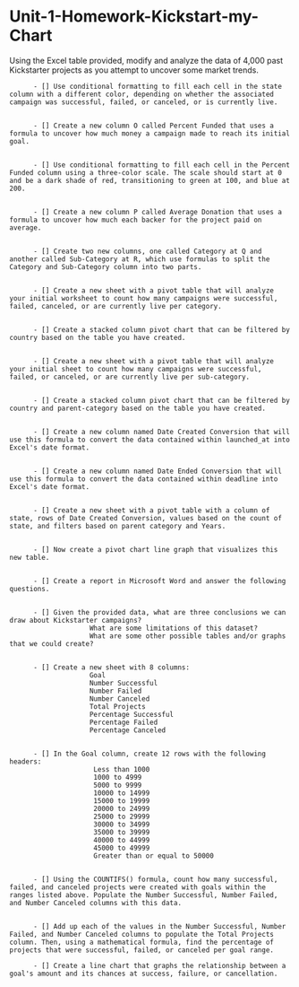 # Unit-1-Homework-Kickstart-my-Chart

Using the Excel table provided, modify and analyze the data of 4,000 past Kickstarter projects as you attempt to uncover some market trends.

          - [] Use conditional formatting to fill each cell in the state column with a different color, depending on whether the associated campaign was successful, failed, or canceled, or is currently live.


          - [] Create a new column O called Percent Funded that uses a formula to uncover how much money a campaign made to reach its initial goal.


          - [] Use conditional formatting to fill each cell in the Percent Funded column using a three-color scale. The scale should start at 0 and be a dark shade of red, transitioning to green at 100, and blue at 200.


          - [] Create a new column P called Average Donation that uses a formula to uncover how much each backer for the project paid on average.


          - [] Create two new columns, one called Category at Q and another called Sub-Category at R, which use formulas to split the Category and Sub-Category column into two parts.
    
    
          - [] Create a new sheet with a pivot table that will analyze your initial worksheet to count how many campaigns were successful, failed, canceled, or are currently live per category.
            
            
          - [] Create a stacked column pivot chart that can be filtered by country based on the table you have created.


          - [] Create a new sheet with a pivot table that will analyze your initial sheet to count how many campaigns were successful, failed, or canceled, or are currently live per sub-category.

      
          - [] Create a stacked column pivot chart that can be filtered by country and parent-category based on the table you have created.

      
          - [] Create a new column named Date Created Conversion that will use this formula to convert the data contained within launched_at into Excel's date format.

      
          - [] Create a new column named Date Ended Conversion that will use this formula to convert the data contained within deadline into Excel's date format.
      
            
          - [] Create a new sheet with a pivot table with a column of state, rows of Date Created Conversion, values based on the count of state, and filters based on parent category and Years.

      
          - [] Now create a pivot chart line graph that visualizes this new table.

            
          - [] Create a report in Microsoft Word and answer the following questions.

      
          - [] Given the provided data, what are three conclusions we can draw about Kickstarter campaigns?
                        What are some limitations of this dataset?
                        What are some other possible tables and/or graphs that we could create?
       
      
          - [] Create a new sheet with 8 columns:
                        Goal
                        Number Successful
                        Number Failed
                        Number Canceled
                        Total Projects
                        Percentage Successful
                        Percentage Failed
                        Percentage Canceled

      
          - [] In the Goal column, create 12 rows with the following headers:
                         Less than 1000
                         1000 to 4999
                         5000 to 9999
                         10000 to 14999
                         15000 to 19999
                         20000 to 24999
                         25000 to 29999
                         30000 to 34999
                         35000 to 39999
                         40000 to 44999
                         45000 to 49999
                         Greater than or equal to 50000
              
        
          - [] Using the COUNTIFS() formula, count how many successful, failed, and canceled projects were created with goals within the ranges listed above. Populate the Number Successful, Number Failed, and Number Canceled columns with this data.

       
          - [] Add up each of the values in the Number Successful, Number Failed, and Number Canceled columns to populate the Total Projects column. Then, using a mathematical formula, find the percentage of projects that were successful, failed, or canceled per goal range.

          - [] Create a line chart that graphs the relationship between a goal's amount and its chances at success, failure, or cancellation.
